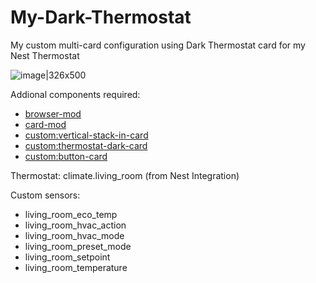 # My-Dark-Thermostat
My custom multi-card configuration using Dark Thermostat card for my Nest Thermostat

![image|326x500](upload://ieXAwFa6BjCh64NLJMFwFeUdUf7.png) 

Addional components required:
 - [browser-mod](https://github.com/thomasloven/hass-browser_mod)
 - [card-mod](https://github.com/thomasloven/lovelace-card-mod)
 - [custom:vertical-stack-in-card](https://github.com/ofekashery/vertical-stack-in-card)
 - [custom:thermostat-dark-card](https://github.com/ciotlosm/lovelace-thermostat-dark-card)
 - [custom:button-card](https://github.com/custom-cards/button-card)
 
Thermostat: climate.living_room (from Nest Integration)

Custom sensors:
 - living_room_eco_temp
 - living_room_hvac_action
 - living_room_hvac_mode
 - living_room_preset_mode
 - living_room_setpoint
 - living_room_temperature
